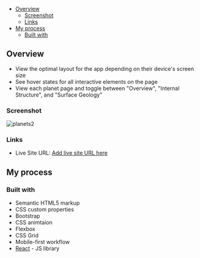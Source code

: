 - [Overview](#overview)
  - [Screenshot](#screenshot)
  - [Links](#links)
- [My process](#my-process)
  - [Built with](#built-with)



## Overview

- View the optimal layout for the app depending on their device's screen size
- See hover states for all interactive elements on the page
- View each planet page and toggle between "Overview", "Internal Structure", and "Surface Geology"

### Screenshot

![planets2](https://user-images.githubusercontent.com/45755270/153743270-72cd92ce-3e92-4a8c-9709-c710f7d9cddb.png)

### Links

- Live Site URL: [Add live site URL here](https://your-live-site-url.com)

## My process

### Built with

- Semantic HTML5 markup
- CSS custom properties
- Bootstrap
- CSS animtaion
- Flexbox
- CSS Grid
- Mobile-first workflow
- [React](https://reactjs.org/) - JS library






